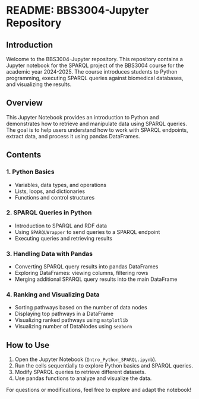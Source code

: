 # README: BBS3004-Jupyter Repository

## Introduction
Welcome to the BBS3004-Jupyter repository. This repository contains a Jupyter notebook for the SPARQL project of the BBS3004 course for the academic year 2024-2025. The course introduces students to Python programming, executing SPARQL queries against biomedical databases, and visualizing the results.

## Overview
This Jupyter Notebook provides an introduction to Python and demonstrates how to retrieve and manipulate data using SPARQL queries. The goal is to help users understand how to work with SPARQL endpoints, extract data, and process it using pandas DataFrames.

## Contents

### 1. Python Basics
- Variables, data types, and operations
- Lists, loops, and dictionaries
- Functions and control structures

### 2. SPARQL Queries in Python
- Introduction to SPARQL and RDF data
- Using `SPARQLWrapper` to send queries to a SPARQL endpoint
- Executing queries and retrieving results

### 3. Handling Data with Pandas
- Converting SPARQL query results into pandas DataFrames
- Exploring DataFrames: viewing columns, filtering rows
- Merging additional SPARQL query results into the main DataFrame

### 4. Ranking and Visualizing Data
- Sorting pathways based on the number of data nodes
- Displaying top pathways in a DataFrame
- Visualizing ranked pathways using `matplotlib`
- Visualizing number of DataNodes using `seaborn`

## How to Use
1. Open the Jupyter Notebook (`Intro_Python_SPARQL.ipynb`).
2. Run the cells sequentially to explore Python basics and SPARQL queries.
3. Modify SPARQL queries to retrieve different datasets.
4. Use pandas functions to analyze and visualize the data.

For questions or modifications, feel free to explore and adapt the notebook!

